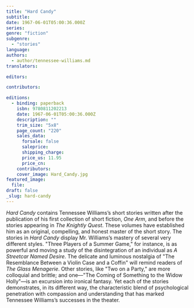 ```yaml
---
title: "Hard Candy"
subtitle:
date: 1967-06-01T05:00:36.000Z
series:
genre: "fiction"
subgenre:
  - "stories"
language:
authors:
  - author/tennessee-williams.md
translators:

editors:

contributors:

editions:
  - binding: paperback
    isbn: 9780811202213
    date: 1967-06-01T05:00:36.000Z
    description: ""
    trim_size: "5x8"
    page_count: "220"
    sales_data:
      forsale: false
      saleprice:
      shipping_charge:
      price_us: 11.95
      price_cn:
    contributors:
    cover_image: Hard_Candy.jpg
featured_image:
  file:
draft: false
_slug: hard-candy
---
```


_Hard Candy_ contains Tennessee Williams’s short stories written after the publication of his first collection of short fiction, _One Arm_, and before the stories appearing in _The Knightly Quest_. These volumes have established him as an original, compelling, and honest master of the short story. The stories in _Hard Candy_ display Mr. Williams’s mastery of several very different styles. "Three Players of a Summer Game," for instance, is as powerful and moving a study of the disintegration of an individual as _A Streetcar Named Desire_. The delicate and luminous nostalgia of "The Resemblance Between a Violin Case and a Coffin" will remind readers of _The Glass Menagerie_. Other stories, like "Two on a Party," are more colloquial and brittle; and one––"The Coming of Something to the Widow Holly"––is an excursion into ironical fantasy. Yet each of the stories demonstrates, in its different way, the characteristic blend of psychological penetration with compassion and understanding that has marked Tennessee Williams’s successes in the theater.

